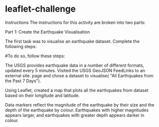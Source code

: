 # leaflet-challenge
Instructions
The instructions for this activity are broken into two parts:

Part 1: Create the Earthquake Visualisation

The first task was to visualise an earthquake dataset. Complete the following steps:

#To do so, follow these steps:

The USGS provides earthquake data in a number of different formats, updated every 5 minutes. Visited the USGS GeoJSON FeedLinks to an external site. page and chose a dataset to visualise( "All Earthquakes from the Past 7 Days").

Using Leaflet, created a map that plots all the earthquakes from dataset based on their longitude and latitude.

Data markers reflect the magnitude of the earthquake by their size and the depth of the earthquake by colour. Earthquakes with higher magnitudes appears larger, and earthquakes with greater depth appears darker in colour.

